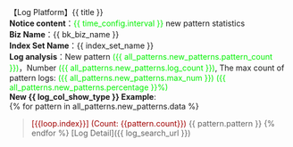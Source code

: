 【Log Platform】{{ title }}  
**Notice content**：<font color="info">{{ time_config.interval }}</font> new pattern statistics  
**Biz Name**：{{ bk_biz_name }}  
**Index Set Name**：{{ index_set_name }}  
**Log analysis**：New pattern <font color="info">({{ all_patterns.new_patterns.pattern_count }})</font>，Number <font color="info">({{ all_patterns.new_patterns.log_count }})</font>, The max count of pattern logs: <font color="info">({{ all_patterns.new_patterns.max_num }})</font> <font color="info">({{ all_patterns.new_patterns.percentage }}%)</font>   
**New {{ log_col_show_type }} Example**:  
{% for pattern in all_patterns.new_patterns.data %}
><font color="warning">[{{loop.index}}]</font> <font color="warning">(Count: {{pattern.count}})</font> {{ pattern.pattern }}
{% endfor %}
[Log Detail]({{ log_search_url }})  
